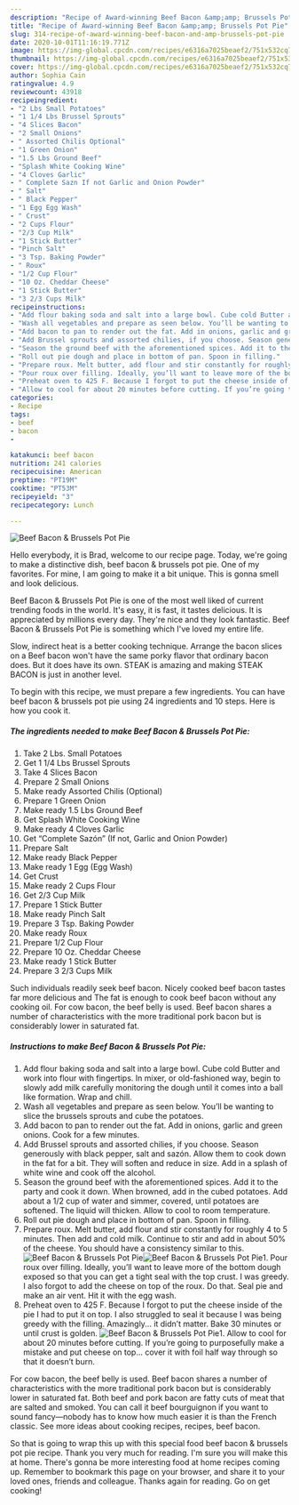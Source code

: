 ```yaml
---
description: "Recipe of Award-winning Beef Bacon &amp;amp; Brussels Pot Pie"
title: "Recipe of Award-winning Beef Bacon &amp;amp; Brussels Pot Pie"
slug: 314-recipe-of-award-winning-beef-bacon-and-amp-brussels-pot-pie
date: 2020-10-01T11:16:19.771Z
image: https://img-global.cpcdn.com/recipes/e6316a7025beaef2/751x532cq70/beef-bacon-brussels-pot-pie-recipe-main-photo.jpg
thumbnail: https://img-global.cpcdn.com/recipes/e6316a7025beaef2/751x532cq70/beef-bacon-brussels-pot-pie-recipe-main-photo.jpg
cover: https://img-global.cpcdn.com/recipes/e6316a7025beaef2/751x532cq70/beef-bacon-brussels-pot-pie-recipe-main-photo.jpg
author: Sophia Cain
ratingvalue: 4.9
reviewcount: 43918
recipeingredient:
- "2 Lbs Small Potatoes"
- "1 1/4 Lbs Brussel Sprouts"
- "4 Slices Bacon"
- "2 Small Onions"
- " Assorted Chilis Optional"
- "1 Green Onion"
- "1.5 Lbs Ground Beef"
- "Splash White Cooking Wine"
- "4 Cloves Garlic"
- " Complete Sazn If not Garlic and Onion Powder"
- " Salt"
- " Black Pepper"
- "1 Egg Egg Wash"
- " Crust"
- "2 Cups Flour"
- "2/3 Cup Milk"
- "1 Stick Butter"
- "Pinch Salt"
- "3 Tsp. Baking Powder"
- " Roux"
- "1/2 Cup Flour"
- "10 Oz. Cheddar Cheese"
- "1 Stick Butter"
- "3 2/3 Cups Milk"
recipeinstructions:
- "Add flour baking soda and salt into a large bowl. Cube cold Butter and work into flour with fingertips. In mixer, or old-fashioned way, begin to slowly add milk carefully monitoring the dough until it comes into a ball like formation. Wrap and chill."
- "Wash all vegetables and prepare as seen below. You’ll be wanting to slice the brussels sprouts and cube the potatoes."
- "Add bacon to pan to render out the fat. Add in onions, garlic and green onions. Cook for a few minutes."
- "Add Brussel sprouts and assorted chilies, if you choose. Season generously with black pepper, salt and sazón. Allow them to cook down in the fat for a bit. They will soften and reduce in size. Add in a splash of white wine and cook off the alcohol."
- "Season the ground beef with the aforementioned spices. Add it to the party and cook it down. When browned, add in the cubed potatoes. Add about a 1/2 cup of water and simmer, covered, until potatoes are softened. The liquid will thicken. Allow to cool to room temperature."
- "Roll out pie dough and place in bottom of pan. Spoon in filling."
- "Prepare roux. Melt butter, add flour and stir constantly for roughly 4 to 5 minutes. Then add and cold milk. Continue to stir and add in about 50% of the cheese. You should have a consistency similar to this."
- "Pour roux over filling. Ideally, you’ll want to leave more of the bottom dough exposed so that you can get a tight seal with the top crust. I was greedy. I also forgot to add the cheese on top of the roux. Do that. Seal pie and make an air vent. Hit it with the egg wash."
- "Preheat oven to 425 F. Because I forgot to put the cheese inside of the pie I had to put it on top. I also struggled to seal it because I was being greedy with the filling. Amazingly... it didn’t matter. Bake 30 minutes or until crust is golden."
- "Allow to cool for about 20 minutes before cutting. If you’re going to purposefully make a mistake and put cheese on top... cover it with foil half way through so that it doesn’t burn."
categories:
- Recipe
tags:
- beef
- bacon
- 

katakunci: beef bacon  
nutrition: 241 calories
recipecuisine: American
preptime: "PT19M"
cooktime: "PT53M"
recipeyield: "3"
recipecategory: Lunch

---
```



![Beef Bacon &amp; Brussels Pot Pie](https://img-global.cpcdn.com/recipes/e6316a7025beaef2/751x532cq70/beef-bacon-brussels-pot-pie-recipe-main-photo.jpg)

Hello everybody, it is Brad, welcome to our recipe page. Today, we're going to make a distinctive dish, beef bacon &amp; brussels pot pie. One of my favorites. For mine, I am going to make it a bit unique. This is gonna smell and look delicious.

Beef Bacon &amp; Brussels Pot Pie is one of the most well liked of current trending foods in the world. It's easy, it is fast, it tastes delicious. It is appreciated by millions every day. They're nice and they look fantastic. Beef Bacon &amp; Brussels Pot Pie is something which I've loved my entire life.

Slow, indirect heat is a better cooking technique. Arrange the bacon slices on a Beef bacon won&#39;t have the same porky flavor that ordinary bacon does. But it does have its own. STEAK is amazing and making STEAK BACON is just in another level.


To begin with this recipe, we must prepare a few ingredients. You can have beef bacon &amp; brussels pot pie using 24 ingredients and 10 steps. Here is how you cook it.

<!--inarticleads1-->

##### The ingredients needed to make Beef Bacon &amp; Brussels Pot Pie:

1. Take 2 Lbs. Small Potatoes
1. Get 1 1/4 Lbs Brussel Sprouts
1. Take 4 Slices Bacon
1. Prepare 2 Small Onions
1. Make ready  Assorted Chilis (Optional)
1. Prepare 1 Green Onion
1. Make ready 1.5 Lbs Ground Beef
1. Get Splash White Cooking Wine
1. Make ready 4 Cloves Garlic
1. Get  “Complete Sazón” (If not, Garlic and Onion Powder)
1. Prepare  Salt
1. Make ready  Black Pepper
1. Make ready 1 Egg (Egg Wash)
1. Get  Crust
1. Make ready 2 Cups Flour
1. Get 2/3 Cup Milk
1. Prepare 1 Stick Butter
1. Make ready Pinch Salt
1. Prepare 3 Tsp. Baking Powder
1. Make ready  Roux
1. Prepare 1/2 Cup Flour
1. Prepare 10 Oz. Cheddar Cheese
1. Make ready 1 Stick Butter
1. Prepare 3 2/3 Cups Milk


Such individuals readily seek beef bacon. Nicely cooked beef bacon tastes far more delicious and The fat is enough to cook beef bacon without any cooking oil. For cow bacon, the beef belly is used. Beef bacon shares a number of characteristics with the more traditional pork bacon but is considerably lower in saturated fat. 

<!--inarticleads2-->

##### Instructions to make Beef Bacon &amp; Brussels Pot Pie:

1. Add flour baking soda and salt into a large bowl. Cube cold Butter and work into flour with fingertips. In mixer, or old-fashioned way, begin to slowly add milk carefully monitoring the dough until it comes into a ball like formation. Wrap and chill.
1. Wash all vegetables and prepare as seen below. You’ll be wanting to slice the brussels sprouts and cube the potatoes.
1. Add bacon to pan to render out the fat. Add in onions, garlic and green onions. Cook for a few minutes.
1. Add Brussel sprouts and assorted chilies, if you choose. Season generously with black pepper, salt and sazón. Allow them to cook down in the fat for a bit. They will soften and reduce in size. Add in a splash of white wine and cook off the alcohol.
1. Season the ground beef with the aforementioned spices. Add it to the party and cook it down. When browned, add in the cubed potatoes. Add about a 1/2 cup of water and simmer, covered, until potatoes are softened. The liquid will thicken. Allow to cool to room temperature.
1. Roll out pie dough and place in bottom of pan. Spoon in filling.
1. Prepare roux. Melt butter, add flour and stir constantly for roughly 4 to 5 minutes. Then add and cold milk. Continue to stir and add in about 50% of the cheese. You should have a consistency similar to this.
<img src="//assets-global.cpcdn.com/assets/icons/button_play-2c75c40dde080a61004c1f40b05d8f140eaff45d7e9e6481dc71c63d2e7c4909.png" alt="Beef Bacon &amp; Brussels Pot Pie"><img src="//assets-global.cpcdn.com/assets/icons/button_play-2c75c40dde080a61004c1f40b05d8f140eaff45d7e9e6481dc71c63d2e7c4909.png" alt="Beef Bacon &amp; Brussels Pot Pie">1. Pour roux over filling. Ideally, you’ll want to leave more of the bottom dough exposed so that you can get a tight seal with the top crust. I was greedy. I also forgot to add the cheese on top of the roux. Do that. Seal pie and make an air vent. Hit it with the egg wash.
1. Preheat oven to 425 F. Because I forgot to put the cheese inside of the pie I had to put it on top. I also struggled to seal it because I was being greedy with the filling. Amazingly... it didn’t matter. Bake 30 minutes or until crust is golden.
<img src="//assets-global.cpcdn.com/assets/icons/button_play-2c75c40dde080a61004c1f40b05d8f140eaff45d7e9e6481dc71c63d2e7c4909.png" alt="Beef Bacon &amp; Brussels Pot Pie">1. Allow to cool for about 20 minutes before cutting. If you’re going to purposefully make a mistake and put cheese on top... cover it with foil half way through so that it doesn’t burn.


For cow bacon, the beef belly is used. Beef bacon shares a number of characteristics with the more traditional pork bacon but is considerably lower in saturated fat. Both beef and pork bacon are fatty cuts of meat that are salted and smoked. You can call it beef bourguignon if you want to sound fancy—nobody has to know how much easier it is than the French classic. See more ideas about cooking recipes, recipes, beef bacon. 

So that is going to wrap this up with this special food beef bacon &amp; brussels pot pie recipe. Thank you very much for reading. I'm sure you will make this at home. There's gonna be more interesting food at home recipes coming up. Remember to bookmark this page on your browser, and share it to your loved ones, friends and colleague. Thanks again for reading. Go on get cooking!
